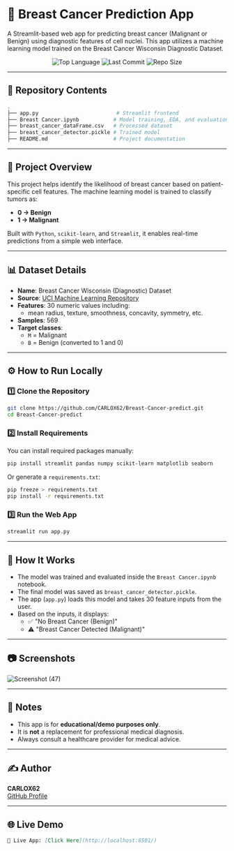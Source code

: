 # 🧬 Breast Cancer Prediction App

A Streamlit-based web app for predicting breast cancer (Malignant or Benign) using diagnostic features of cell nuclei. This app utilizes a machine learning model trained on the Breast Cancer Wisconsin Diagnostic Dataset.

<p align="center">
  <img src="https://img.shields.io/github/languages/top/CARLOX62/Breast-Cancer-predict" alt="Top Language">
  <img src="https://img.shields.io/github/last-commit/CARLOX62/Breast-Cancer-predict" alt="Last Commit">
  <img src="https://img.shields.io/github/repo-size/CARLOX62/Breast-Cancer-predict" alt="Repo Size">
</p>

---

## 📂 Repository Contents

```bash
.
├── app.py                         # Streamlit frontend
├── Breast Cancer.ipynb           # Model training, EDA, and evaluation
├── breast_cancer_dataFrame.csv   # Processed dataset
├── breast_cancer_detector.pickle # Trained model
├── README.md                     # Project documentation
```

---

## 🧠 Project Overview

This project helps identify the likelihood of breast cancer based on patient-specific cell features. The machine learning model is trained to classify tumors as:

- **0 → Benign**
- **1 → Malignant**

Built with `Python`, `scikit-learn`, and `Streamlit`, it enables real-time predictions from a simple web interface.

---

## 📊 Dataset Details

- **Name**: Breast Cancer Wisconsin (Diagnostic) Dataset
- **Source**: [UCI Machine Learning Repository](https://archive.ics.uci.edu/ml/datasets/Breast+Cancer+Wisconsin+(Diagnostic))
- **Features**: 30 numeric values including:
  - mean radius, texture, smoothness, concavity, symmetry, etc.
- **Samples**: 569
- **Target classes**:
  - `M` = Malignant
  - `B` = Benign (converted to 1 and 0)

---

## ⚙️ How to Run Locally

### 1️⃣ Clone the Repository

```bash
git clone https://github.com/CARLOX62/Breast-Cancer-predict.git
cd Breast-Cancer-predict
```

### 2️⃣ Install Requirements

You can install required packages manually:

```bash
pip install streamlit pandas numpy scikit-learn matplotlib seaborn
```

Or generate a `requirements.txt`:

```bash
pip freeze > requirements.txt
pip install -r requirements.txt
```

### 3️⃣ Run the Web App

```bash
streamlit run app.py
```

---

## 🧪 How It Works

- The model was trained and evaluated inside the `Breast Cancer.ipynb` notebook.
- The final model was saved as `breast_cancer_detector.pickle`.
- The app (`app.py`) loads this model and takes 30 feature inputs from the user.
- Based on the inputs, it displays:
  - ✅ "No Breast Cancer (Benign)"
  - ⚠️ "Breast Cancer Detected (Malignant)"

---

## 📷 Screenshots

![Screenshot (47)](https://github.com/user-attachments/assets/51f2b83f-6f67-4a0f-9ded-fbbd600b5c0d)




---

## 📌 Notes

- This app is for **educational/demo purposes only**.
- It is **not** a replacement for professional medical diagnosis.
- Always consult a healthcare provider for medical advice.

---

## ✍️ Author

**CARLOX62**  
[GitHub Profile](https://github.com/CARLOX62)

---



## 🌐 Live Demo 


```markdown
🔗 Live App: [Click Here](http://localhost:8501/)
```
